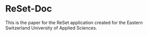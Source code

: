 # ReSet-Doc
This is the paper for the ReSet application created for the Eastern Switzerland University of Applied Sciences.
